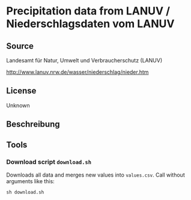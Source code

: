 Precipitation data from LANUV / Niederschlagsdaten vom LANUV
============================================================


## Source

Landesamt für Natur, Umwelt und Verbraucherschutz (LANUV)

http://www.lanuv.nrw.de/wasser/niederschlag/nieder.htm

## License

Unknown

## Beschreibung

## Tools

### Download script `download.sh`

Downloads all data and merges new values into `values.csv`.
Call without arguments like this:

    sh download.sh
